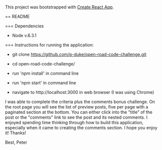 This project was bootstrapped with [Create React App](https://github.com/facebookincubator/create-react-app).

== README

=== Dependencies

* Node v.6.3.1 

=== Instructions for running the application:

* git clone https://github.com/p-duke/open-road-code-challenge.git

* cd open-road-code-challenge/

* run 'npm install' in command line

* run 'npm start' in command line

* navigate to http://localhost:3000 in web browser (I was using Chrome)

I was able to complete the criteria plus the comments bonus challenge. On the root page you will see the list of preview posts, five per page with a paginated section at the bottom.
You can either click into the "title" of the post or the "comments" link to see the post and its nested comments. I enjoyed spending time thinking through how to build this application,
 especially when it came to creating the comments section. I hope you enjoy it! Thanks!

Best,
Peter

